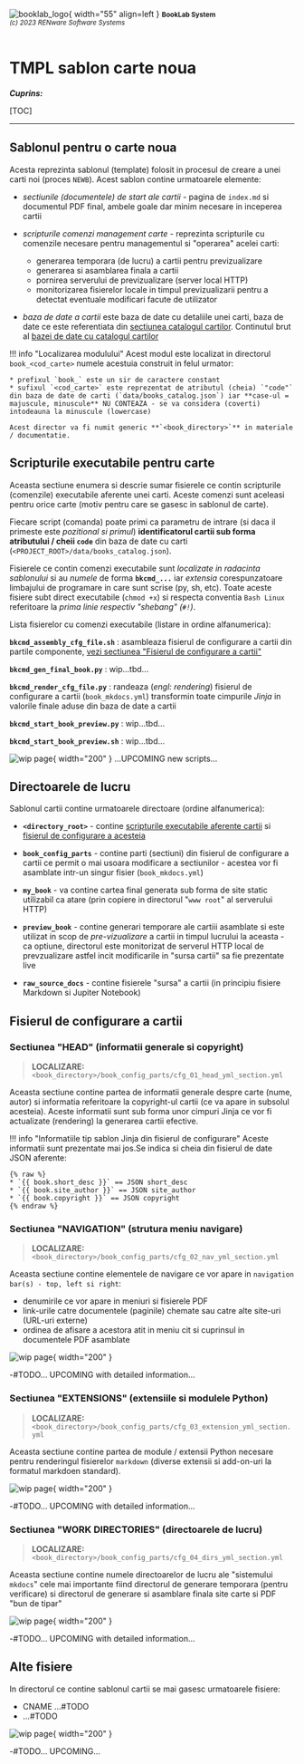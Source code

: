 ![booklab_logo](../pictures/booklab_logo.png){ width="55" align=left }
<small markdown>**BookLab System**<br>
*(c) 2023 RENware Software Systems*
</small><br><br>


# TMPL sablon carte noua


***Cuprins:***

[TOC]

***

## Sablonul pentru o carte noua

Acesta reprezinta sablonul (template) folosit in procesul de creare a unei carti noi (proces `NEWB`). Acest sablon contine urmatoarele elemente:

* *sectiunile (documentele) de start ale cartii* - pagina de `index.md` si documentul PDF final, ambele goale dar minim necesare in inceperea cartii

* *scripturile comenzi management carte* - reprezinta scripturile cu comenzile necesare pentru managementul si "operarea" acelei carti:
    * generarea temporara (de lucru) a cartii pentru previzualizare
    * generarea si asamblarea finala a cartii
    * pornirea serverului de previzualizare (server local HTTP)
    * monitorizarea fisierelor locale in timpul previzualizarii pentru a detectat eventuale modificari facute de utilizator

* *baza de date a cartii* este baza de date cu detaliile unei carti, baza de date ce este referentiata din [sectiunea catalogul cartilor](#catalogul-cartilor-baza-de-date). Continutul brut al [bazei de date cu catalogul cartilor](../data/books_catalog.json)

!!! info "Localizarea modulului"
    Acest modul este localizat in directorul `book_<cod_carte>` numele acestuia construit in felul urmator:

    * prefixul `book_` este un sir de caractere constant
    * sufixul `<cod_carte>` este reprezentat de atributul (cheia) `"code"` din baza de date de carti (`data/books_catalog.json`) iar **case-ul = majuscule, minuscule** NU CONTEAZA - se va considera (coverti) intodeauna la minuscule (lowercase)

    Acest director va fi numit generic **`<book_directory>`** in materiale / documentatie.




## Scripturile executabile pentru carte

Aceasta sectiune enumera si descrie sumar fisierele ce contin scripturile (comenzile) executabile aferente unei carti. Aceste comenzi sunt aceleasi pentru orice carte (motiv pentru care se gasesc in sablonul de carte).

Fiecare script (comanda) poate primi ca parametru de intrare (si daca il primeste este *pozitional si primul*) **identificatorul cartii sub forma atributului / cheii `code`** din baza de date cu carti (`<PROJECT_ROOT>/data/books_catalog.json`).

Fisierele ce contin comenzi executabile sunt *localizate in radacinta sablonului* si au *numele* de forma **`bkcmd_...`** iar *extensia* corespunzatoare limbajului de programare in care sunt scrise (py, sh, etc). Toate aceste fisiere subt direct executabile (`chmod +x`) si respecta conventia `Bash Linux` referitoare la *prima linie respectiv "shebang" (`#!`)*.

Lista fisierelor cu comenzi executabile (listare in ordine alfanumerica):

**`bkcmd_assembly_cfg_file.sh`**
: asambleaza fisierul de configurare a cartii din partile componente, [vezi sectiunea "Fisierul de configurare a cartii"](#fisierul-de-configurare-a-cartii)

**`bkcmd_gen_final_book.py`**
: wip...tbd... <!---#TODO...-->

**`bkcmd_render_cfg_file.py`**
: randeaza (*engl: rendering*) fisierul de configurare a cartii (`book_mkdocs.yml`) transformin toate cimpurile *Jinja* in valorile finale aduse din baza de date a cartii

**`bkcmd_start_book_preview.py`**
: wip...tbd... <!---#TODO...-->

**`bkcmd_start_book_preview.sh`**
: wip...tbd... <!---#TODO...-->

<!--
**`#TODO another script here...`**
: -#TODO...
-->


<!-- #FIXME - drop image when finish -->
![wip page](../pictures/under_maintenance.png){ width="200" } ...UPCOMING new scripts...





## Directoarele de lucru

Sablonul cartii contine urmatoarele directoare (ordine alfanumerica):

* **`<directory_root>`** - contine [scripturile executabile aferente cartii](#scripturile-executabile-pentru-carte) si [fisierul de configurare a acesteia](#fisierul-de-configurare-a-cartii)

* **`book_config_parts`** - contine parti (sectiuni) din fisierul de configurare a cartii ce permit o mai usoara modificare a sectiunilor - acestea vor fi asamblate intr-un singur fisier (`book_mkdocs.yml`)

* **`my_book`** - va contine cartea final generata sub forma de site static utilizabil ca atare (prin copiere in directorul "`www root`" al serverului HTTP)

* **`preview_book`** - contine generari temporare ale cartiii asamblate si este utilizat in scop de *pre-vizualizare* a cartii in timpul lucrului la aceasta - ca optiune, directorul este monitorizat de serverul HTTP local de prevzualizare astfel incit modificarile in "sursa cartii" sa fie prezentate live

* **`raw_source_docs`** - contine fisierele "sursa" a cartii (in principiu fisiere Markdown si Jupiter Notebook)









## Fisierul de configurare a cartii


### Sectiunea "HEAD" (informatii generale si copyright)

>**LOCALIZARE:** `<book_directory>/book_config_parts/cfg_01_head_yml_section.yml`

Aceasta sectiune contine partea de informatii generale despre carte (nume, autor) si informatia referitoare la copyright-ul cartii (ce va apare in subsolul acesteia). Aceste informatii sunt sub forma unor cimpuri Jinja ce vor fi actualizate (rendering) la generarea cartii efective.

!!! info "Informatiile tip sablon Jinja din fisierul de configurare"
    Aceste informatii sunt prezentate mai jos.Se indica si cheia din fisierul de date JSON aferente:

    {% raw %}
    * `{{ book.short_desc }}` == JSON short_desc
    * `{{ book.site_author }}` == JSON site_author
    * `{{ book.copyright }}` == JSON copyright
    {% endraw %}



### Sectiunea "NAVIGATION" (strutura meniu navigare)

>**LOCALIZARE:** `<book_directory>/book_config_parts/cfg_02_nav_yml_section.yml`

Aceasta sectiune contine elementele de navigare ce vor apare in `navigation bar(s) - top, left si right`:

* denumirile ce vor apare in meniuri si fisierele PDF
* link-urile catre documentele (paginile) chemate sau catre alte site-uri (URL-uri externe)
* ordinea de afisare a acestora atit in meniu cit si cuprinsul in documentele PDF asamblate

<!-- #TODO describe efective details -->

![wip page](../pictures/under_maintenance.png){ width="200" }

-#TODO... UPCOMING with detailed information...



### Sectiunea "EXTENSIONS" (extensiile si modulele Python)

>**LOCALIZARE:** `<book_directory>/book_config_parts/cfg_03_extension_yml_section.yml`

Aceasta sectiune contine partea de module / extensii Python necesare pentru renderingul fisierelor `markdown` (diverse extensii si add-on-uri la formatul markdoen standard).

<!-- #TODO describe efective details -->

![wip page](../pictures/under_maintenance.png){ width="200" }

-#TODO... UPCOMING with detailed information...



### Sectiunea "WORK DIRECTORIES" (directoarele de lucru)

>**LOCALIZARE:** `<book_directory>/book_config_parts/cfg_04_dirs_yml_section.yml`

Aceasta sectiune contine numele directoarelor de lucru ale "sistemului `mkdocs`" cele mai importante fiind directorul de generare temporara (pentru verificare) si directorul de generare si asamblare finala site carte si PDF "bun de tipar"

<!-- #TODO describe efective details -->

![wip page](../pictures/under_maintenance.png){ width="200" }

-#TODO... UPCOMING with detailed information...




## Alte fisiere

In directorul ce contine sablonul cartii se mai gasesc urmatoarele fisiere:

* CNAME ...#TODO
* ...#TODO

![wip page](../pictures/under_maintenance.png){ width="200" }

-#TODO... UPCOMING...



